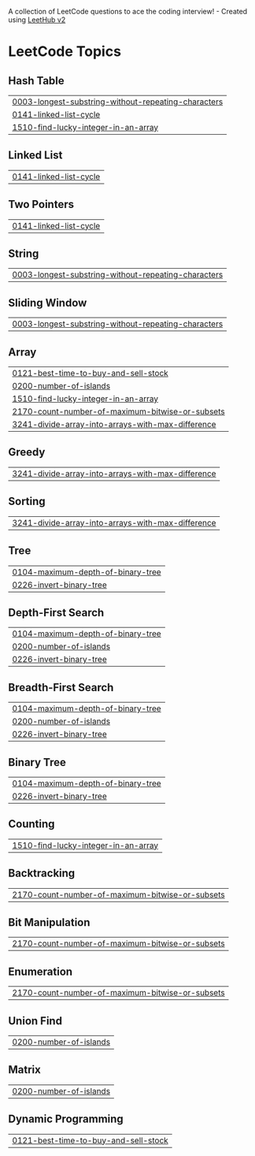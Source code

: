 A collection of LeetCode questions to ace the coding interview! - Created using [LeetHub v2](https://github.com/arunbhardwaj/LeetHub-2.0)
<!---LeetCode Topics Start-->
# LeetCode Topics
## Hash Table
|  |
| ------- |
| [0003-longest-substring-without-repeating-characters](https://github.com/TharunChunchu/NC150CPP/tree/master/0003-longest-substring-without-repeating-characters) |
| [0141-linked-list-cycle](https://github.com/TharunChunchu/NC150CPP/tree/master/0141-linked-list-cycle) |
| [1510-find-lucky-integer-in-an-array](https://github.com/TharunChunchu/NC150CPP/tree/master/1510-find-lucky-integer-in-an-array) |
## Linked List
|  |
| ------- |
| [0141-linked-list-cycle](https://github.com/TharunChunchu/NC150CPP/tree/master/0141-linked-list-cycle) |
## Two Pointers
|  |
| ------- |
| [0141-linked-list-cycle](https://github.com/TharunChunchu/NC150CPP/tree/master/0141-linked-list-cycle) |
## String
|  |
| ------- |
| [0003-longest-substring-without-repeating-characters](https://github.com/TharunChunchu/NC150CPP/tree/master/0003-longest-substring-without-repeating-characters) |
## Sliding Window
|  |
| ------- |
| [0003-longest-substring-without-repeating-characters](https://github.com/TharunChunchu/NC150CPP/tree/master/0003-longest-substring-without-repeating-characters) |
## Array
|  |
| ------- |
| [0121-best-time-to-buy-and-sell-stock](https://github.com/TharunChunchu/NC150CPP/tree/master/0121-best-time-to-buy-and-sell-stock) |
| [0200-number-of-islands](https://github.com/TharunChunchu/NC150CPP/tree/master/0200-number-of-islands) |
| [1510-find-lucky-integer-in-an-array](https://github.com/TharunChunchu/NC150CPP/tree/master/1510-find-lucky-integer-in-an-array) |
| [2170-count-number-of-maximum-bitwise-or-subsets](https://github.com/TharunChunchu/NC150CPP/tree/master/2170-count-number-of-maximum-bitwise-or-subsets) |
| [3241-divide-array-into-arrays-with-max-difference](https://github.com/TharunChunchu/NC150CPP/tree/master/3241-divide-array-into-arrays-with-max-difference) |
## Greedy
|  |
| ------- |
| [3241-divide-array-into-arrays-with-max-difference](https://github.com/TharunChunchu/NC150CPP/tree/master/3241-divide-array-into-arrays-with-max-difference) |
## Sorting
|  |
| ------- |
| [3241-divide-array-into-arrays-with-max-difference](https://github.com/TharunChunchu/NC150CPP/tree/master/3241-divide-array-into-arrays-with-max-difference) |
## Tree
|  |
| ------- |
| [0104-maximum-depth-of-binary-tree](https://github.com/TharunChunchu/NC150CPP/tree/master/0104-maximum-depth-of-binary-tree) |
| [0226-invert-binary-tree](https://github.com/TharunChunchu/NC150CPP/tree/master/0226-invert-binary-tree) |
## Depth-First Search
|  |
| ------- |
| [0104-maximum-depth-of-binary-tree](https://github.com/TharunChunchu/NC150CPP/tree/master/0104-maximum-depth-of-binary-tree) |
| [0200-number-of-islands](https://github.com/TharunChunchu/NC150CPP/tree/master/0200-number-of-islands) |
| [0226-invert-binary-tree](https://github.com/TharunChunchu/NC150CPP/tree/master/0226-invert-binary-tree) |
## Breadth-First Search
|  |
| ------- |
| [0104-maximum-depth-of-binary-tree](https://github.com/TharunChunchu/NC150CPP/tree/master/0104-maximum-depth-of-binary-tree) |
| [0200-number-of-islands](https://github.com/TharunChunchu/NC150CPP/tree/master/0200-number-of-islands) |
| [0226-invert-binary-tree](https://github.com/TharunChunchu/NC150CPP/tree/master/0226-invert-binary-tree) |
## Binary Tree
|  |
| ------- |
| [0104-maximum-depth-of-binary-tree](https://github.com/TharunChunchu/NC150CPP/tree/master/0104-maximum-depth-of-binary-tree) |
| [0226-invert-binary-tree](https://github.com/TharunChunchu/NC150CPP/tree/master/0226-invert-binary-tree) |
## Counting
|  |
| ------- |
| [1510-find-lucky-integer-in-an-array](https://github.com/TharunChunchu/NC150CPP/tree/master/1510-find-lucky-integer-in-an-array) |
## Backtracking
|  |
| ------- |
| [2170-count-number-of-maximum-bitwise-or-subsets](https://github.com/TharunChunchu/NC150CPP/tree/master/2170-count-number-of-maximum-bitwise-or-subsets) |
## Bit Manipulation
|  |
| ------- |
| [2170-count-number-of-maximum-bitwise-or-subsets](https://github.com/TharunChunchu/NC150CPP/tree/master/2170-count-number-of-maximum-bitwise-or-subsets) |
## Enumeration
|  |
| ------- |
| [2170-count-number-of-maximum-bitwise-or-subsets](https://github.com/TharunChunchu/NC150CPP/tree/master/2170-count-number-of-maximum-bitwise-or-subsets) |
## Union Find
|  |
| ------- |
| [0200-number-of-islands](https://github.com/TharunChunchu/NC150CPP/tree/master/0200-number-of-islands) |
## Matrix
|  |
| ------- |
| [0200-number-of-islands](https://github.com/TharunChunchu/NC150CPP/tree/master/0200-number-of-islands) |
## Dynamic Programming
|  |
| ------- |
| [0121-best-time-to-buy-and-sell-stock](https://github.com/TharunChunchu/NC150CPP/tree/master/0121-best-time-to-buy-and-sell-stock) |
<!---LeetCode Topics End-->